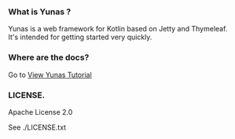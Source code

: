 ### What is Yunas ?

Yunas is a web framework for Kotlin based on Jetty and Thymeleaf.    
It's intended for getting started very quickly.

### Where are the docs?

Go to [View Yunas Tutorial](http://yunasframework.org)

### LICENSE.
Apache License 2.0  

See ./LICENSE.txt